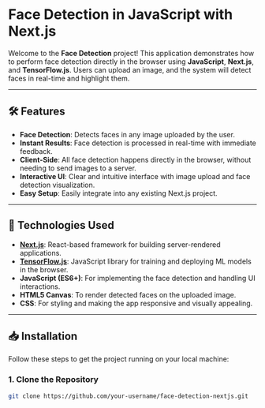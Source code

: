 # Face Detection in JavaScript with Next.js

Welcome to the **Face Detection** project! This application demonstrates how to perform face detection directly in the browser using **JavaScript**, **Next.js**, and **TensorFlow.js**. Users can upload an image, and the system will detect faces in real-time and highlight them.

---

## 🛠️ Features

- **Face Detection**: Detects faces in any image uploaded by the user.
- **Instant Results**: Face detection is processed in real-time with immediate feedback.
- **Client-Side**: All face detection happens directly in the browser, without needing to send images to a server.
- **Interactive UI**: Clear and intuitive interface with image upload and face detection visualization.
- **Easy Setup**: Easily integrate into any existing Next.js project.

---

## 🚀 Technologies Used

- **[Next.js](https://nextjs.org/)**: React-based framework for building server-rendered applications.
- **[TensorFlow.js](https://www.tensorflow.org/js)**: JavaScript library for training and deploying ML models in the browser.
- **JavaScript (ES6+)**: For implementing the face detection and handling UI interactions.
- **HTML5 Canvas**: To render detected faces on the uploaded image.
- **CSS**: For styling and making the app responsive and visually appealing.

---

## 📥 Installation

Follow these steps to get the project running on your local machine:

### 1. Clone the Repository

```bash
git clone https://github.com/your-username/face-detection-nextjs.git
